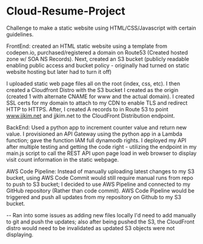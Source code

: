 # Cloud-Resume-Project
Challenge to make a static website using HTML/CSS/Javascript with certain guidelines.
  
FrontEnd: created an HTML static website using a template from codepen.io, purchased/registered a domain on Route53 (Created hosted zone w/ SOA NS Records). Next, created an S3 bucket (publicly readable enabling public access and bucket policy - originally had turned on static website hosting but later had to turn it off)

I uploaded static web page files all on the root (index, css, etc). I then created a Cloudfront Distro with the S3 bucket I created as the origin (created 1 with alternate CNAME for www and the actual domain). I created SSL certs for my domain to attach to my CDN to enable TLS and redirect HTTP to HTTPS. After, I created A records to in Route 53 to point www.jjkim.net and jjkim.net to the CloudFront Distribution endpoint.

BackEnd: Used a python app to increment counter value and return new value. I provisioned an API Gateway using the python app in a Lambda function; gave the function IAM full dynamodb rights. I deployed my API after multiple testing and getting the code right - utilizing the endpoint in my main.js script to call the REST API upon page load in web browser to display visit count information in the static webpage.

AWS Code Pipeline: Instead of manually uploading latest changes to my S3 bucket, using AWS Code Commit would still require manual runs from repo to push to S3 bucket; I decided to use AWS Pipeline and connected to my GitHub repository (Rather than code commit). AWS Code Pipeline would be triggered and push all updates from my repository on Github to my S3 bucket.

 -- Ran into some issues as adding new files locally I'd need to add manually to git and push the updates; also after being pushed the S3, the CloudFront distro would need to be invalidated as updated S3 objects were not displaying.
